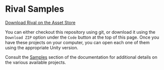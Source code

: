 # Rival Samples

[Download Rival on the Asset Store](https://assetstore.unity.com/packages/slug/225129)

You can either checkout this repository using git, or download it using the `Download ZIP` option under the `Code` button at the top of this page. Once you have these projects on your computer, you can open each one of them using the appropriate Unity version.

Consult the [Samples](https://github.com/Unity-Technologies/rival-documentation/blob/master/samples.md) section of the documentation for additional details on the various available projects.